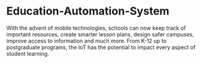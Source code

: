 # Education-Automation-System

With the advent of mobile technologies, schools can now keep track of important resources, create smarter lesson plans, design safer campuses, improve access to information and much more. From K-12 up to postgraduate programs, the IoT has the potential to impact every aspect of student learning.
